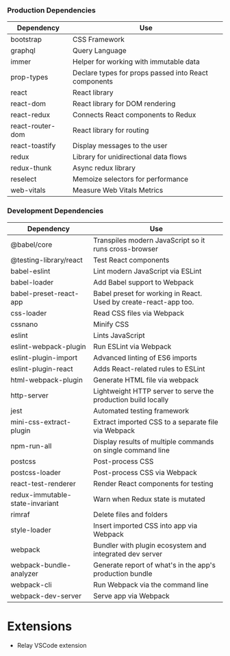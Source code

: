 ### Production Dependencies

| **Dependency**   | **Use**                                              |
| ---------------- | ---------------------------------------------------- |
| bootstrap        | CSS Framework                                        |
| graphql          | Query Language                                       |
| immer            | Helper for working with immutable data               |
| prop-types       | Declare types for props passed into React components |
| react            | React library                                        |
| react-dom        | React library for DOM rendering                      |
| react-redux      | Connects React components to Redux                   |
| react-router-dom | React library for routing                            |
| react-toastify   | Display messages to the user                         |
| redux            | Library for unidirectional data flows                |
| redux-thunk      | Async redux library                                  |
| reselect         | Memoize selectors for performance                    |
| web-vitals       | Measure Web Vitals Metrics                           |

### Development Dependencies

| **Dependency**                  | **Use**                                                          |
| ------------------------------- | ---------------------------------------------------------------- |
| @babel/core                     | Transpiles modern JavaScript so it runs cross-browser            |
| @testing-library/react          | Test React components                                            |
| babel-eslint                    | Lint modern JavaScript via ESLint                                |
| babel-loader                    | Add Babel support to Webpack                                     |
| babel-preset-react-app          | Babel preset for working in React. Used by create-react-app too. |
| css-loader                      | Read CSS files via Webpack                                       |
| cssnano                         | Minify CSS                                                       |
| eslint                          | Lints JavaScript                                                 |
| eslint-webpack-plugin           | Run ESLint via Webpack                                           |
| eslint-plugin-import            | Advanced linting of ES6 imports                                  |
| eslint-plugin-react             | Adds React-related rules to ESLint                               |
| html-webpack-plugin             | Generate HTML file via webpack                                   |
| http-server                     | Lightweight HTTP server to serve the production build locally    |
| jest                            | Automated testing framework                                      |
| mini-css-extract-plugin         | Extract imported CSS to a separate file via Webpack              |
| npm-run-all                     | Display results of multiple commands on single command line      |
| postcss                         | Post-process CSS                                                 |
| postcss-loader                  | Post-process CSS via Webpack                                     |
| react-test-renderer             | Render React components for testing                              |
| redux-immutable-state-invariant | Warn when Redux state is mutated                                 |
| rimraf                          | Delete files and folders                                         |
| style-loader                    | Insert imported CSS into app via Webpack                         |
| webpack                         | Bundler with plugin ecosystem and integrated dev server          |
| webpack-bundle-analyzer         | Generate report of what's in the app's production bundle         |
| webpack-cli                     | Run Webpack via the command line                                 |
| webpack-dev-server              | Serve app via Webpack                                            |

# Extensions

- Relay VSCode extension
